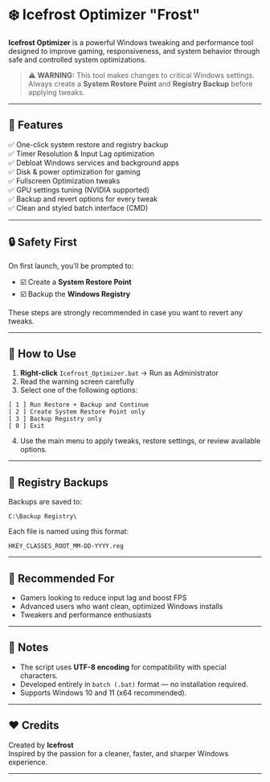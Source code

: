 # ❄️ Icefrost Optimizer "Frost"

**Icefrost Optimizer** is a powerful Windows tweaking and performance tool designed to improve gaming, responsiveness, and system behavior through safe and controlled system optimizations.

> ⚠️ **WARNING:** This tool makes changes to critical Windows settings. Always create a **System Restore Point** and **Registry Backup** before applying tweaks.

---

## 🧊 Features

✅ One-click system restore and registry backup  
✅ Timer Resolution & Input Lag optimization  
✅ Debloat Windows services and background apps  
✅ Disk & power optimization for gaming  
✅ Fullscreen Optimization tweaks  
✅ GPU settings tuning (NVIDIA supported)  
✅ Backup and revert options for every tweak  
✅ Clean and styled batch interface (CMD)

---

## 🔒 Safety First

On first launch, you’ll be prompted to:
- ☑️ Create a **System Restore Point**
- ☑️ Backup the **Windows Registry**

These steps are strongly recommended in case you want to revert any tweaks.

---

## 🚀 How to Use

1. **Right-click** `Icefrost_Optimizer.bat` → Run as Administrator  
2. Read the warning screen carefully  
3. Select one of the following options:

```
[ 1 ] Run Restore + Backup and Continue  
[ 2 ] Create System Restore Point only  
[ 3 ] Backup Registry only  
[ 0 ] Exit  
```

4. Use the main menu to apply tweaks, restore settings, or review available options.

---

## 📁 Registry Backups

Backups are saved to:  
```
C:\Backup Registry\
```
Each file is named using this format:
```
HKEY_CLASSES_ROOT_MM-DD-YYYY.reg
```

---

## 🧠 Recommended For

- Gamers looking to reduce input lag and boost FPS  
- Advanced users who want clean, optimized Windows installs  
- Tweakers and performance enthusiasts  

---

## 📌 Notes

- The script uses **UTF-8 encoding** for compatibility with special characters.
- Developed entirely in `batch (.bat)` format — no installation required.
- Supports Windows 10 and 11 (x64 recommended).

---

## ❤️ Credits

Created by **Icefrost**  
Inspired by the passion for a cleaner, faster, and sharper Windows experience.

---

